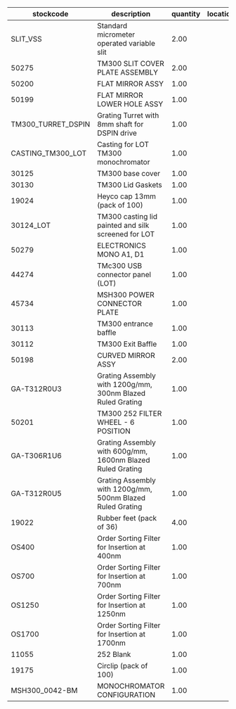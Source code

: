 |stockcode|description|quantity|location|
|---------|-----------|--------|--------|
|SLIT_VSS|Standard micrometer operated variable slit|2.00||
|50275|TM300 SLIT COVER PLATE ASSEMBLY|2.00||
|50200|FLAT MIRROR ASSY|1.00||
|50199|FLAT MIRROR LOWER HOLE ASSY|1.00||
|TM300_TURRET_DSPIN|Grating Turret with 8mm shaft for DSPIN drive|1.00||
|CASTING_TM300_LOT|Casting for LOT TM300 monochromator|1.00||
|30125|TM300 base cover|1.00||
|30130|TM300 Lid Gaskets|1.00||
|19024|Heyco cap 13mm (pack of 100)|1.00||
|30124_LOT|TM300 casting lid painted and silk screened for LOT|1.00||
|50279|ELECTRONICS MONO A1, D1|1.00||
|44274|TMc300 USB connector panel (LOT)|1.00||
|45734|MSH300 POWER CONNECTOR PLATE|1.00||
|30113|TM300 entrance baffle|1.00||
|30112|TM300 Exit Baffle|1.00||
|50198|CURVED MIRROR ASSY|2.00||
|GA-T312R0U3|Grating Assembly with 1200g/mm, 300nm Blazed Ruled Grating|1.00||
|50201|TM300 252 FILTER WHEEL - 6 POSITION|1.00||
|GA-T306R1U6|Grating Assembly with 600g/mm, 1600nm Blazed Ruled Grating|1.00||
|GA-T312R0U5|Grating Assembly with 1200g/mm, 500nm Blazed Ruled Grating|1.00||
|19022|Rubber feet (pack of 36)|4.00||
|OS400|Order Sorting Filter for Insertion at 400nm|1.00||
|OS700|Order Sorting Filter for Insertion at 700nm|1.00||
|OS1250|Order Sorting Filter for Insertion at 1250nm|1.00||
|OS1700|Order Sorting Filter for Insertion at 1700nm|1.00||
|11055|252 Blank|1.00||
|19175|Circlip (pack of 100)|1.00||
|MSH300_0042-BM|MONOCHROMATOR CONFIGURATION|1.00||

